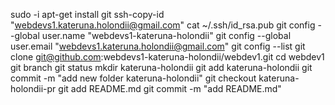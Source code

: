 sudo -i
apt-get install git
ssh-copy-id "webdevs1.kateruna.holondii@gmail.com"
cat ~/.ssh/id_rsa.pub
git config --global user.name "webdevs1-kateruna-holondii"
git config --global user.email "webdevs1.kateruna.holondii@gmail.com"
git config --list
git clone git@github.com:webdevs1-kateruna-holondii/webdev1.git
cd webdev1
git branch
git status
mkdir kateruna-holondii
git add kateruna-holondii
git commit -m "add new folder kateruna-holondii"
git checkout kateruna-holondii-pr
git add README.md
git commit -m "add README.md"

